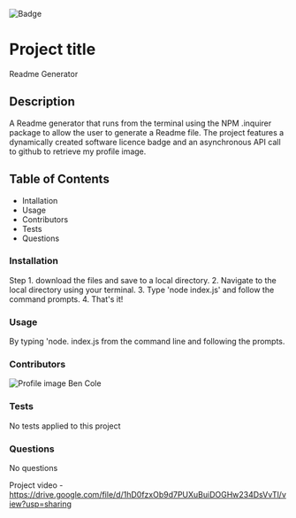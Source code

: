 
![Badge](https://img.shields.io/badge/licence-MIT-brightgreen)

# Project title
Readme Generator

## Description
A Readme generator that runs from the terminal using the NPM .inquirer package to allow the user to generate a Readme file. The project features a dynamically created software licence badge and an asynchronous API call to github to retrieve my profile image.

## Table of Contents
- Intallation
- Usage
- Contributors
- Tests
- Questions

### Installation
Step 1. download the files and save to a local directory. 2. Navigate to the local directory using your terminal. 3. Type 'node index.js' and follow the command prompts. 4. That's it!

### Usage
By typing 'node. index.js from the command line and following the prompts.

### Contributors
![Profile image](https://avatars0.githubusercontent.com/u/60494687?v=4)
Ben Cole

### Tests
No tests applied to this project

### Questions
No questions

Project video - https://drive.google.com/file/d/1hD0fzxOb9d7PUXuBuiDOGHw234DsVvTl/view?usp=sharing


